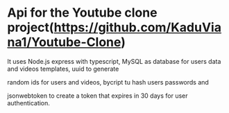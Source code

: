 # Api for the Youtube clone project(https://github.com/KaduViana1/Youtube-Clone)

It uses Node.js express with typescript, MySQL as database for users data and videos templates, uuid to generate

random ids for users and videos, bycript tu hash users passwords and

jsonwebtoken to create a token that expires in 30 days for user authentication.
